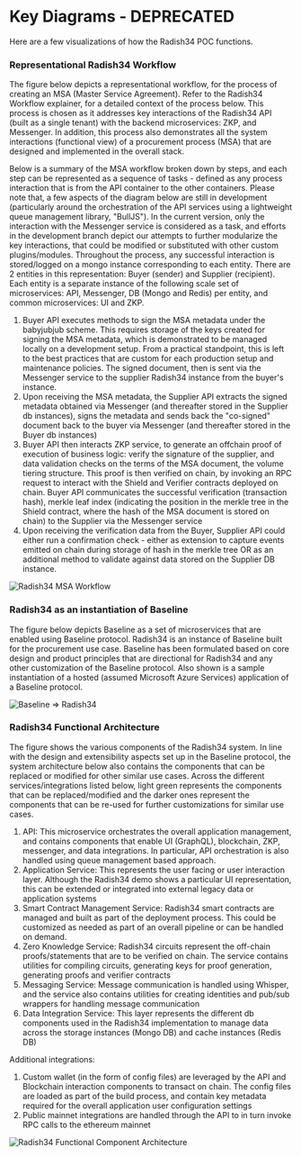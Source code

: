 # Key Diagrams - DEPRECATED

Here are a few visualizations of how the Radish34 POC functions.

### Representational Radish34 Workflow <a href="#representational-radish34-workflow" id="representational-radish34-workflow"></a>

The figure below depicts a representational workflow, for the process of creating an MSA (Master Service Agreement). Refer to the Radish34 Workflow explainer, for a detailed context of the process below. This process is chosen as it addresses key interactions of the Radish34 API (built as a single tenant) with the backend microservices: ZKP, and Messenger. In addition, this process also demonstrates all the system interactions (functional view) of a procurement process (MSA) that are designed and implemented in the overall stack.

Below is a summary of the MSA workflow broken down by steps, and each step can be represented as a sequence of tasks - defined as any process interaction that is from the API container to the other containers. Please note that, a few aspects of the diagram below are still in development (particularly around the orchestration of the API services using a lightweight queue management library, "BullJS"). In the current version, only the interaction with the Messenger service is considered as a task, and efforts in the development branch depict our attempts to further modularize the key interactions, that could be modified or substituted with other custom plugins/modules. Throughout the process, any successful interaction is stored/logged on a mongo instance corresponding to each entity. There are 2 entities in this representation: Buyer (sender) and Supplier (recipient). Each entity is a separate instance of the following scale set of microservices: API, Messenger, DB (Mongo and Redis) per entity, and common microservices: UI and ZKP.

1. Buyer API executes methods to sign the MSA metadata under the babyjubjub scheme. This requires storage of the keys created for signing the MSA metadata, which is demonstrated to be managed locally on a development setup. From a practical standpoint, this is left to the best practices that are custom for each production setup and maintenance policies. The signed document, then is sent via the Messenger service to the supplier Radish34 instance from the buyer's instance.
2. Upon receiving the MSA metadata, the Supplier API extracts the signed metadata obtained via Messenger (and thereafter stored in the Supplier db instances), signs the metadata and sends back the "co-signed" document back to the buyer via Messenger (and thereafter stored in the Buyer db instances)
3. Buyer API then interacts ZKP service, to generate an offchain proof of execution of business logic: verify the signature of the supplier, and data validation checks on the terms of the MSA document, the volume tiering structure. This proof is then verified on chain, by invoking an RPC request to interact with the Shield and Verifier contracts deployed on chain. Buyer API communicates the successful verification (transaction hash), merkle leaf index (indicating the position in the merkle tree in the Shield contract, where the hash of the MSA document is stored on chain) to the Supplier via the Messenger service
4. Upon receiving the verification data from the Buyer, Supplier API could either run a confirmation check - either as extension to capture events emitted on chain during storage of hash in the merkle tree OR as an additional method to validate against data stored on the Supplier DB instance.

![Radish34 MSA Workflow](https://gblobscdn.gitbook.com/assets%2F-M2ZgeO6\_fLS5V\_kJ073%2F-M2dJ4RIebxDTiCtVXzv%2F-M2dLtYG6QDphLzHNyJR%2Fimage.png?alt=media\&token=e45346e4-f223-443b-9701-3027c4be16d2)

### Radish34 as an instantiation of Baseline <a href="#radish34-as-an-instantiation-of-baseline" id="radish34-as-an-instantiation-of-baseline"></a>

The figure below depicts Baseline as a set of microservices that are enabled using Baseline protocol. Radish34 is an instance of Baseline built for the procurement use case. Baseline has been formulated based on core design and product principles that are directional for Radish34 and any other customization of the Baseline protocol. Also shown is a sample instantiation of a hosted (assumed Microsoft Azure Services) application of a Baseline protocol.

![Baseline => Radish34](https://gblobscdn.gitbook.com/assets%2F-M2ZgeO6\_fLS5V\_kJ073%2F-M2dJ4RIebxDTiCtVXzv%2F-M2dLbyPYQDMMqa\_nWto%2Fimage.png?alt=media\&token=ac1c7050-e9f1-4e6d-828d-d1568d5a1167)

### Radish34 Functional Architecture <a href="#radish34-functional-architecture" id="radish34-functional-architecture"></a>

The figure shows the various components of the Radish34 system. In line with the design and extensibility aspects set up in the Baseline protocol, the system architecture below also contains the components that can be replaced or modified for other similar use cases. Across the different services/integrations listed below, light green represents the components that can be replaced/modified and the darker ones represent the components that can be re-used for further customizations for similar use cases.

1. API: This microservice orchestrates the overall application management, and contains components that enable UI (GraphQL), blockchain, ZKP, messenger, and data integrations. In particular, API orchestration is also handled using queue management based approach.
2. Application Service: This represents the user facing or user interaction layer. Although the Radish34 demo shows a particular UI representation, this can be extended or integrated into external legacy data or application systems
3. Smart Contract Management Service: Radish34 smart contracts are managed and built as part of the deployment process. This could be customized as needed as part of an overall pipeline or can be handled on demand.
4. Zero Knowledge Service: Radish34 circuits represent the off-chain proofs/statements that are to be verified on chain. The service contains utilities for compiling circuits, generating keys for proof generation, generating proofs and verifier contracts
5. Messaging Service: Message communication is handled using Whisper, and the service also contains utilities for creating identities and pub/sub wrappers for handling message communication
6. Data Integration Service: This layer represents the different db components used in the Radish34 implementation to manage data across the storage instances (Mongo DB) and cache instances (Redis DB)

Additional integrations:

1. Custom wallet (in the form of config files) are leveraged by the API and Blockchain interaction components to transact on chain. The config files are loaded as part of the build process, and contain key metadata required for the overall application user configuration settings
2. Public mainnet integrations are handled through the API to in turn invoke RPC calls to the ethereum mainnet

![Radish34 Functional Component Architecture](https://gblobscdn.gitbook.com/assets%2F-M2ZgeO6\_fLS5V\_kJ073%2F-M2jg8-pxfDsVUWZmTC6%2F-M2jrCC1ivQ9MzTm1PQU%2FRadish34%20Components.png?alt=media\&token=1de0b8a0-bdea-40f4-9b31-53e54862ee50)

​

## ​ <a href="#undefined" id="undefined"></a>
